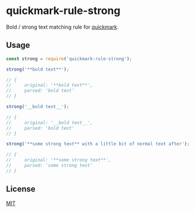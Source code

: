 # quickmark-rule-strong

Bold / strong text matching rule for [quickmark](https://github.com/jameskmonger/quickmark).

## Usage

```javascript
const strong = require('quickmark-rule-strong');

strong('**bold text**');

// {
//     original: '**bold text**',
//     parsed: 'bold text'
// }

strong('__bold text__');

// {
//     original: '__bold text__',
//     parsed: 'bold text'
// }

strong('**some strong text** with a little bit of normal text after');

// {
//     original: '**some strong text**',
//     parsed: 'some strong text'
// }
```

## License

[MIT](LICENSE)
